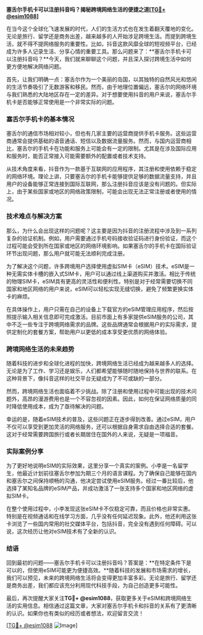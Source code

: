 **塞舌尔手机卡可以注册抖音吗？揭秘跨境网络生活的便捷之道[[TG💪+ @esim1088](https://t.me/s/esim1088)]**

在当今这个全球化飞速发展的时代，人们的生活方式也在发生着翻天覆地的变化。无论是旅行、留学还是商务出差，越来越多的人开始涉足跨境生活。而提到跨境生活，就不得不提网络服务的重要性。比如，抖音这款风靡全球的短视频平台，已经成为许多人记录生活、分享心情的重要工具。那么问题来了：**塞舌尔手机卡可以注册抖音吗？**今天，我们就来聊聊这个问题，并且深入探讨跨境生活中如何更方便地解决网络问题。

首先，让我们明确一点：塞舌尔作为一个美丽的岛国，以其独特的自然风光和悠闲的生活节奏吸引了无数游客和移民。然而，由于地理位置偏远，塞舌尔的网络环境与我们熟悉的大陆地区存在一定的差异。对于想要使用抖音的用户来说，塞舌尔手机卡是否能够正常使用是一个非常实际的问题。

### 塞舌尔手机卡的基本情况

塞舌尔的通信市场相对较小，但也有几家主要的运营商提供手机卡服务。这些运营商通常会提供基础的语音通话、短信以及数据流量服务。然而，与国内运营商相比，塞舌尔的手机卡在功能和服务上可能会有一定的限制。尤其是在涉及国际应用和服务时，能否正常接入可能需要额外的配置或者技术支持。

从技术角度来看，抖音作为一款基于互联网的应用程序，其注册和使用依赖于稳定的网络环境。理论上讲，只要塞舌尔的手机卡能够提供足够的数据流量支持，并且用户的设备能够正常连接到国际互联网，那么注册抖音应该是没有问题的。但实际上，由于某些国家或地区的网络政策限制，可能会出现无法正常注册或者使用的情况。

### 技术难点与解决方案

那么，为什么会出现这样的问题呢？这主要是因为抖音的注册流程中涉及到一系列复杂的验证机制。例如，用户需要通过手机号码接收验证码进行身份验证，而这个过程可能会受到所在国家或地区的网络环境影响。如果塞舌尔的手机卡在国际验证环节出现问题，那么用户就可能无法顺利完成注册。

为了解决这个问题，许多跨境用户选择使用虚拟SIM卡（eSIM）技术。eSIM是一种无需实体卡槽的嵌入式SIM卡，用户可以通过线上渠道购买并激活。相比于传统的物理SIM卡，eSIM具有更高的灵活性和便利性。特别是对于经常需要切换不同国家和地区网络的用户来说，eSIM可以轻松实现无缝切换，避免了频繁更换实体卡的麻烦。

在具体操作上，用户只需在自己的设备上下载官方的eSIM管理应用程序，然后按照提示输入相关信息即可完成激活。目前市面上有多家提供eSIM服务的公司，其中不乏一些专注于跨境网络需求的品牌。这些品牌通常会根据用户的实际需求，提供定制化的套餐方案，帮助用户以更低的成本享受更优质的网络体验。

### 跨境网络生活的未来趋势

随着科技的进步和全球化进程的加快，跨境网络生活已经成为越来越多人的选择。无论是为了工作、学习还是娱乐，人们都希望能够随时随地保持与世界的联系。在这种背景下，像抖音这样的社交平台无疑成为了不可或缺的一部分。

然而，跨境网络生活也面临着不少挑战。除了注册和使用过程中可能出现的技术问题外，高昂的漫游费用也是一个不容忽视的因素。因此，如何在保证网络质量的同时降低使用成本，成为了亟待解决的问题。

幸运的是，随着eSIM技术的普及，这些问题正在逐步得到改善。通过eSIM，用户不仅可以享受到更加灵活的网络服务，还可以根据自身需求自由选择合适的套餐。这对于经常需要跨国旅行或者长期居住在国外的人来说，无疑是一项福音。

### 实际案例分享

为了更好地说明eSIM的实际效果，这里分享一个真实的案例。小李是一名留学生，他最近计划前往塞舌尔参加为期三个月的语言课程。为了确保自己能够在国内和塞舌尔之间保持顺畅的沟通，他决定尝试使用eSIM服务。经过一番比较后，他选择了某知名品牌的eSIM产品，并成功激活了一张支持多个国家和地区网络的虚拟SIM卡。

在整个使用过程中，小李发现这张eSIM卡不仅稳定可靠，而且价格也非常实惠。特别是在视频通话和在线学习方面，几乎没有任何延迟现象。此外，他还利用这张卡浏览了一些国内常用的社交媒体平台，包括抖音，完全没有遇到任何障碍。可以说，这次经历让他对eSIM技术有了全新的认识。

### 结语

回到最初的问题——塞舌尔手机卡可以注册抖音吗？答案是：**在特定条件下是可以的，但使用eSIM可能更为便捷高效。**随着科技的发展和市场需求的增长，我们可以预见，未来的跨境网络生活将会变得更加丰富多彩。无论是旅行、留学还是商务出差，我们都应该充分利用现代科技手段，为自己创造更多可能性。

最后，再次提醒大家关注**TG💪+ @esim1088**，获取更多关于eSIM和跨境网络生活的实用信息。相信通过这篇文章，大家对塞舌尔手机卡和抖音的关系有了更清晰的认识。如果你也有类似的经历或者想法，欢迎留言交流！

[[TG💪+ @esim1088](https://t.me/s/esim1088) ![Image](https://i.postimg.cc/4NQfJmqS/Snipaste-2025-05-13-00-14-12.png)]